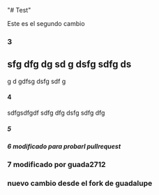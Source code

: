 "# Test" 

Este es el segundo cambio

### 3
sfg
dfg 
dg sd
g 
dsfg 
sdfg ds
--------
g d
gdfsg
 dsfg
sdf g 



#### 4
sdfgsdfgdf
 sdfg
 dfg
 dsfg
 sdfg dfg 



##### 5

##### 6 modificado para probarl pullrequest


### 7 modificado por guada2712


### nuevo cambio desde el fork de guadalupe
